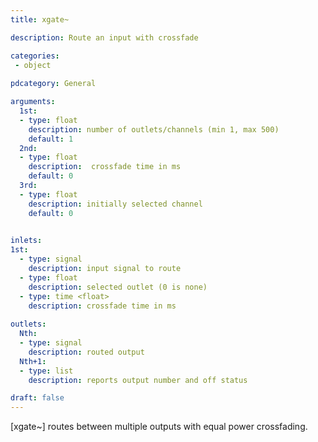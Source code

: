 ```yaml
---
title: xgate~

description: Route an input with crossfade 

categories:
 - object
 
pdcategory: General

arguments:
  1st:
  - type: float
    description: number of outlets/channels (min 1, max 500)
    default: 1
  2nd:
  - type: float
    description:  crossfade time in ms 
    default: 0
  3rd:
  - type: float
    description: initially selected channel
    default: 0

  
inlets:
1st:
  - type: signal
    description: input signal to route
  - type: float
    description: selected outlet (0 is none)
  - type: time <float>
    description: crossfade time in ms
    
outlets:
  Nth:
  - type: signal
    description: routed output
  Nth+1:
  - type: list
    description: reports output number and off status

draft: false
---
```


[xgate~] routes between multiple outputs with equal power crossfading.
